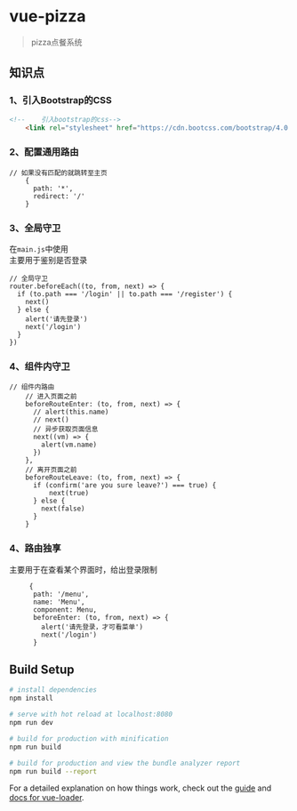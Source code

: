 # vue-pizza

> pizza点餐系统

## 知识点  
### 1、引入Bootstrap的CSS  
```html
<!--    引入bootstrap的css-->
    <link rel="stylesheet" href="https://cdn.bootcss.com/bootstrap/4.0.0/css/bootstrap.min.css" integrity="sha384-Gn5384xqQ1aoWXA+058RXPxPg6fy4IWvTNh0E263XmFcJlSAwiGgFAW/dAiS6JXm" crossorigin="anonymous">
```
### 2、配置通用路由
```vuejs
// 如果没有匹配的就跳转至主页
    {
      path: '*',
      redirect: '/'
    }
```

### 3、全局守卫  
在`main.js`中使用  
主要用于鉴别是否登录
```vuejs
// 全局守卫
router.beforeEach((to, from, next) => {
  if (to.path === '/login' || to.path === '/register') {
    next()
  } else {
    alert('请先登录')
    next('/login')
  }
})
```

### 4、组件内守卫  
```vuejs
// 组件内路由
    // 进入页面之前
    beforeRouteEnter: (to, from, next) => {
      // alert(this.name)
      // next()
      // 异步获取页面信息
      next((vm) => {
        alert(vm.name)
      })
    },
    // 离开页面之前
    beforeRouteLeave: (to, from, next) => {
      if (confirm('are you sure leave?') === true) {
          next(true)
      } else {
        next(false)
      }
    }
```

### 4、路由独享  
主要用于在查看某个界面时，给出登录限制
```vuejs
     {
      path: '/menu',
      name: 'Menu',
      component: Menu,
      beforeEnter: (to, from, next) => {
        alert('请先登录，才可看菜单')
        next('/login')
      }
```
## Build Setup

``` bash
# install dependencies
npm install

# serve with hot reload at localhost:8080
npm run dev

# build for production with minification
npm run build

# build for production and view the bundle analyzer report
npm run build --report
```

For a detailed explanation on how things work, check out the [guide](http://vuejs-templates.github.io/webpack/) and [docs for vue-loader](http://vuejs.github.io/vue-loader).

